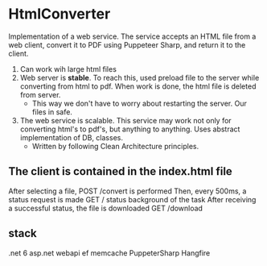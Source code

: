 # HtmlConverter

Implementation of a web service. 
The service accepts an HTML file from a web client, convert it to PDF using Puppeteer Sharp, and return it to the client.

1. Can work wih large html files
2. Web server is **stable**. To reach this, used preload file to the server while converting from html to pdf. When work is done, the html file is deleted from server.
   - This way we don't have to worry about restarting the server. Our files in safe.
3. The web service is scalable. This service may work not only for converting html's to pdf's, but anything to anything. Uses abstract implementation of DB, classes.
   - Written by following Clean Architecture principles.

## The client is contained in the index.html file
After selecting a file, POST /convert is performed
Then, every 500ms, a status request is made GET / status background of the task
After receiving a successful status, the file is downloaded GET /download

## stack
.net 6
asp.net webapi
ef memcache
PuppeterSharp
Hangfire
